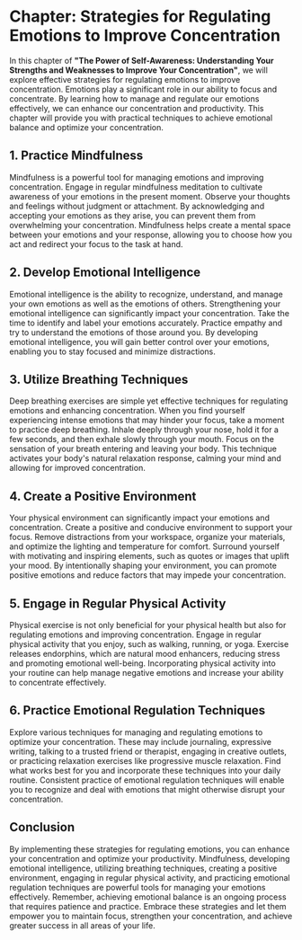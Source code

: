 Chapter: Strategies for Regulating Emotions to Improve Concentration
====================================================================

In this chapter of **"The Power of Self-Awareness: Understanding Your Strengths and Weaknesses to Improve Your Concentration"**, we will explore effective strategies for regulating emotions to improve concentration. Emotions play a significant role in our ability to focus and concentrate. By learning how to manage and regulate our emotions effectively, we can enhance our concentration and productivity. This chapter will provide you with practical techniques to achieve emotional balance and optimize your concentration.

**1. Practice Mindfulness**
---------------------------

Mindfulness is a powerful tool for managing emotions and improving concentration. Engage in regular mindfulness meditation to cultivate awareness of your emotions in the present moment. Observe your thoughts and feelings without judgment or attachment. By acknowledging and accepting your emotions as they arise, you can prevent them from overwhelming your concentration. Mindfulness helps create a mental space between your emotions and your response, allowing you to choose how you act and redirect your focus to the task at hand.

**2. Develop Emotional Intelligence**
-------------------------------------

Emotional intelligence is the ability to recognize, understand, and manage your own emotions as well as the emotions of others. Strengthening your emotional intelligence can significantly impact your concentration. Take the time to identify and label your emotions accurately. Practice empathy and try to understand the emotions of those around you. By developing emotional intelligence, you will gain better control over your emotions, enabling you to stay focused and minimize distractions.

**3. Utilize Breathing Techniques**
-----------------------------------

Deep breathing exercises are simple yet effective techniques for regulating emotions and enhancing concentration. When you find yourself experiencing intense emotions that may hinder your focus, take a moment to practice deep breathing. Inhale deeply through your nose, hold it for a few seconds, and then exhale slowly through your mouth. Focus on the sensation of your breath entering and leaving your body. This technique activates your body's natural relaxation response, calming your mind and allowing for improved concentration.

**4. Create a Positive Environment**
------------------------------------

Your physical environment can significantly impact your emotions and concentration. Create a positive and conducive environment to support your focus. Remove distractions from your workspace, organize your materials, and optimize the lighting and temperature for comfort. Surround yourself with motivating and inspiring elements, such as quotes or images that uplift your mood. By intentionally shaping your environment, you can promote positive emotions and reduce factors that may impede your concentration.

**5. Engage in Regular Physical Activity**
------------------------------------------

Physical exercise is not only beneficial for your physical health but also for regulating emotions and improving concentration. Engage in regular physical activity that you enjoy, such as walking, running, or yoga. Exercise releases endorphins, which are natural mood enhancers, reducing stress and promoting emotional well-being. Incorporating physical activity into your routine can help manage negative emotions and increase your ability to concentrate effectively.

**6. Practice Emotional Regulation Techniques**
-----------------------------------------------

Explore various techniques for managing and regulating emotions to optimize your concentration. These may include journaling, expressive writing, talking to a trusted friend or therapist, engaging in creative outlets, or practicing relaxation exercises like progressive muscle relaxation. Find what works best for you and incorporate these techniques into your daily routine. Consistent practice of emotional regulation techniques will enable you to recognize and deal with emotions that might otherwise disrupt your concentration.

Conclusion
----------

By implementing these strategies for regulating emotions, you can enhance your concentration and optimize your productivity. Mindfulness, developing emotional intelligence, utilizing breathing techniques, creating a positive environment, engaging in regular physical activity, and practicing emotional regulation techniques are powerful tools for managing your emotions effectively. Remember, achieving emotional balance is an ongoing process that requires patience and practice. Embrace these strategies and let them empower you to maintain focus, strengthen your concentration, and achieve greater success in all areas of your life.

